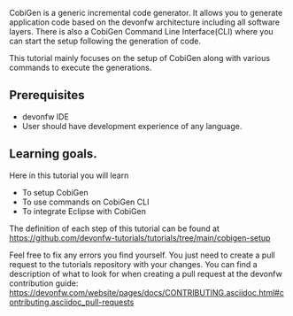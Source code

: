 CobiGen is a generic incremental code generator. It allows you to generate application code based on the devonfw architecture including all software layers. 
There is also a CobiGen Command Line Interface(CLI) where you can start the setup following the generation of code. 

This tutorial mainly focuses on the setup of CobiGen along with various commands to execute the generations.
## Prerequisites
* devonfw IDE
* User should have development experience of any language.

## Learning goals.
Here in this tutorial you will learn 
* To setup CobiGen 
* To use commands on CobiGen CLI  
* To integrate Eclipse with CobiGen



The definition of each step of this tutorial can be found at https://github.com/devonfw-tutorials/tutorials/tree/main/cobigen-setup

Feel free to fix any errors you find yourself. You just need to create a pull request to the tutorials repository with your changes.
You can find a description of what to look for when creating a pull request at the devonfw contribution guide: https://devonfw.com/website/pages/docs/CONTRIBUTING.asciidoc.html#contributing.asciidoc_pull-requests
